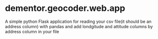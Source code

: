 # dementor.geocoder.web.app
A simple python Flask application for reading your csv file(it should be an address column) with pandas and add 
londgitude and attitude columns by address column in your file
